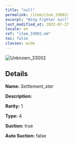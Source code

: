 ```yaml
---
title: "null"
permalink: /item/item_33002/
excerpt: "Wing Fighter null"
last_modified_at: 2023-07-27
locale: en
ref: "item_33002.md"
toc: false
classes: wide
---
```



 ![Unknown_33002](/images/item/Settlement_star_p.png)



## Details

 **Name:** *Settlement_star* 

 **Description:** 

 **Rarity:** 1 

 **Type:** 4 

 **Suction:** true 

 **Auto Suction:** false 


